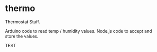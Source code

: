 thermo
======

Thermostat Stuff.

Arduino code to read temp / humidity values.
Node.js code to accept and store the values.

TEST
